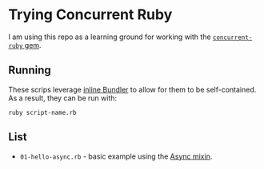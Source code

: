 #  Trying Concurrent Ruby

I am using this repo as a learning ground for working with the [`concurrent-ruby` gem](https://github.com/ruby-concurrency/concurrent-ruby).

## Running

These scrips leverage [inline Bundler](https://bundler.io/guides/bundler_in_a_single_file_ruby_script.html) to allow for them to be self-contained. As a result, they can be run with:

```
ruby script-name.rb
```

## List

* `01-hello-async.rb` - basic example using the [Async mixin](http://ruby-concurrency.github.io/concurrent-ruby/master/Concurrent/Async.html).
